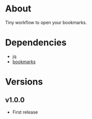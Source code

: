 # About

Tiny workflow to open your bookmarks.

# Dependencies

- jq
- [bookmarks](https://github.com/cadnza/bookmarks)

# Versions

## v1.0.0

- First release
